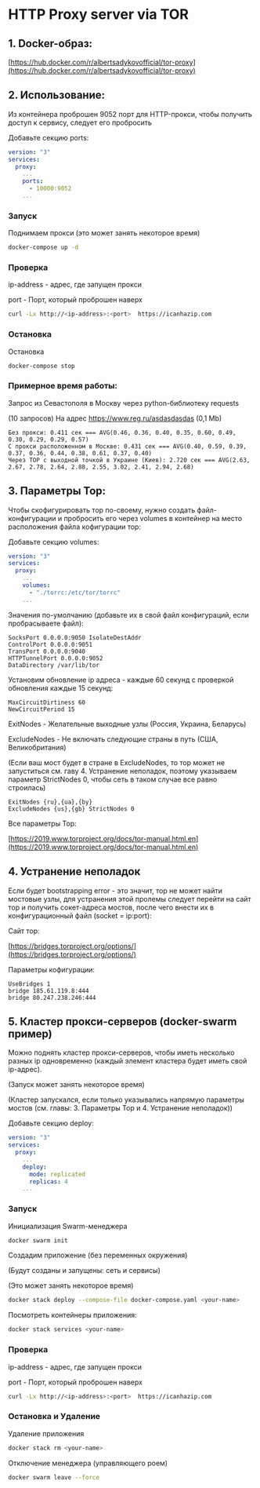 # HTTP Proxy server via TOR

## 1. Docker-образ:
[https://hub.docker.com/r/albertsadykovofficial/tor-proxy](https://hub.docker.com/r/albertsadykovofficial/tor-proxy)


## 2. Использование:
Из контейнера проброшен 9052 порт для HTTP-прокси,
чтобы получить доступ к сервису, следует его пробросить

Добавьте секцию ports:
```yaml
version: "3"
services:
  proxy:
    ...
    ports:
      - 10000:9052
    ...
```

### Запуск
Поднимаем прокси (это может занять некоторое время)
```bash
docker-compose up -d
```

### Проверка
ip-address - адрес, где запущен прокси

port - Порт, который проброшен наверх
```sh
curl -Lx http://<ip-address>:<port>  https://icanhazip.com
```

### Остановка
Остановка
```bash
docker-compose stop
```

### Примерное время работы:
Запрос из Севастополя в Москву через python-библиотеку requests

(10 запросов) На адрес https://www.reg.ru/asdasdasdas (0,1 Mb)
```
Без прокси: 0.411 сек === AVG(0.46, 0.36, 0.40, 0.35, 0.60, 0.49, 0.30, 0.29, 0.29, 0.57)
С прокси расположенном в Москве: 0.431 сек === AVG(0.40, 0.59, 0.39, 0.37, 0.36, 0.44, 0.38, 0.61, 0.37, 0.40)
Через ТОР с выходной точкой в Украине (Киев): 2.720 сек === AVG(2.63, 2.67, 2.78, 2.64, 2.88, 2.55, 3.02, 2.41, 2.94, 2.68)
```

## 3. Параметры Тор:
Чтобы скофигурировать тор по-своему, нужно создать файл-конфигурации и
пробросить его через volumes в контейнер на место расположения файла 
кофигурации тор:

Добавьте секцию volumes:
```yaml
version: "3"
services:
  proxy:
    ...
    volumes:
      - "./torrc:/etc/tor/torrc"
    ...
```

Значения по-умолчанию (добавьте их в свой файл конфигураций, если пробрасываете файл):
```
SocksPort 0.0.0.0:9050 IsolateDestAddr
ControlPort 0.0.0.0:9051
TransPort 0.0.0.0:9040
HTTPTunnelPort 0.0.0.0:9052
DataDirectory /var/lib/tor
```

Установим обновление ip адреса - каждые 60 секунд с проверкой обновления каждые 15 секунд:
```
MaxCircuitDirtiness 60
NewCircuitPeriod 15
```

ExitNodes - Желательные выходные узлы (Россия, Украина, Беларусь)

ExcludeNodes - Не включать следующие страны в путь (США, Великобритания)

(Если ваш мост будет в стране в ExcludeNodes, то тор может не запуститься
см. гаву 4. Устранение неполадок, поэтому указываем параметр StrictNodes 0,
чтобы сеть в таком случае все равно строилась)
```
ExitNodes {ru},{ua},{by}
ExcludeNodes {us},{gb} StrictNodes 0
```

Все параметры Тор:

[https://2019.www.torproject.org/docs/tor-manual.html.en](https://2019.www.torproject.org/docs/tor-manual.html.en)


## 4. Устранение неполадок
Если будет bootstrapping error - это значит, тор не может найти мостовые узлы, для
устранения этой пролемы следует перейти на сайт тор и получить сокет-адреса мостов,
после чего внести их в конфигурационный файл (socket = ip:port):

Сайт тор:

[https://bridges.torproject.org/options/](https://bridges.torproject.org/options/)


Параметры кофигурации:
```
UseBridges 1
bridge 185.61.119.8:444
bridge 80.247.238.246:444
```

## 5. Кластер прокси-серверов (docker-swarm пример)
Можно поднять кластер прокси-серверов, чтобы иметь несколько разных ip
одновременно (каждый элемент кластера будет иметь свой ip-адрес).

(Запуск может занять некоторое время)

(Кластер запускался, если только указывались напрямую параметры мостов
(см. главы: 3. Параметры Тор и 4. Устранение неполадок))

Добавьте секцию deploy:
```yaml
version: "3"
services:
  proxy:
    ...
    deploy:
      mode: replicated
      replicas: 4
    ...
```

### Запуск

Инициализация Swarm-менеджера
```bash
docker swarm init
```

Создадим приложение (без переменных окружения)

(Будут созданы и запущены: сеть и сервисы)

(Это может занять некоторое время)
```bash
docker stack deploy --compose-file docker-compose.yaml <your-name>
```

Посмотреть контейнеры приложения:
```bash
docker stack services <your-name>
```

### Проверка
ip-address - адрес, где запущен прокси

port - Порт, который проброшен наверх
```sh
curl -Lx http://<ip-address>:<port>  https://icanhazip.com
```

### Остановка и Удаление
Удаление приложения
```bash
docker stack rm <your-name>
```

Отключение менеджера (управляющего роем) 
```bash
docker swarm leave --force
```